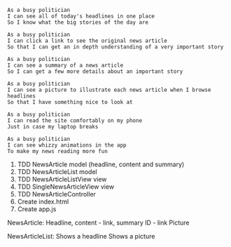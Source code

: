```
As a busy politician
I can see all of today's headlines in one place
So I know what the big stories of the day are

As a busy politician
I can click a link to see the original news article
So that I can get an in depth understanding of a very important story

As a busy politician
I can see a summary of a news article
So I can get a few more details about an important story

As a busy politician
I can see a picture to illustrate each news article when I browse headlines
So that I have something nice to look at

As a busy politician
I can read the site comfortably on my phone
Just in case my laptop breaks

As a busy politician
I can see whizzy animations in the app
To make my news reading more fun
```

1. TDD NewsArticle model (headline, content and summary)
2. TDD NewsArticleList model
3. TDD NewsArticleListView view
4. TDD SingleNewsArticleView view
5. TDD NewsArticleController
6. Create index.html
7. Create app.js

NewsArticle:
Headline, content - link, summary
ID - link
Picture

NewsArticleList:
Shows a headline
Shows a picture

